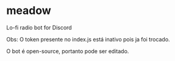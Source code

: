 # meadow
Lo-fi radio bot for Discord

Obs: O token presente no index.js está inativo pois ja foi trocado.

O bot é open-source, portanto pode ser editado.
